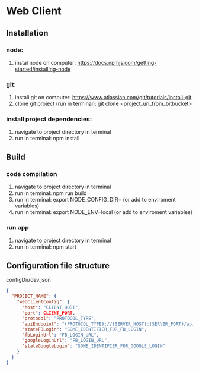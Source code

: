 # Web Client

## Installation

### node:
1. instal node on computer: https://docs.npmjs.com/getting-started/installing-node

### git:
1. install git on computer: https://www.atlassian.com/git/tutorials/install-git
2. clone git project (run in terminal): git clone <project_url_from_bitbucket>

### install project dependencies:
1. navigate to project directory in terminal
2. run in terminal: npm install 

## Build

### code compilation
1. navigate to project directory in terminal
2. run in terminal: npm run build
3. run in terminal: export NODE_CONFIG_DIR=<path to config dir> (or add to enviroment variables)
4. run in terminal: export NODE_ENV=local (or add to enviroment variables)

### run app
1. navigate to project directory in terminal
2. run in terminal: npm start

## Configuration file structure 

configDir/dev.json
```json
{
  "PROJECT_NAME": {
    "webClientConfig": {
      "host": "CLIENT_HOST",
      "port": CLIENT_PORT,
      "protocol": "PROTOCOL_TYPE",
      "apiEndpoint": "{PROTOCOL_TYPE}://{SERVER_HOST}:{SERVER_PORT}/api",
      "stateFBLogin": "SOME_IDENTIFIER_FOR_FB_LOGIN",
      "fbLoginUrl": "FB_LOGIN_URL",
      "googleLoginUrl": "FB_LOGIN_URL",
      "stateGoogleLogin": "SOME_IDENTIFIER_FOR_GOOGLE_LOGIN"
    }
  }
}
```